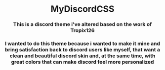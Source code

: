 <h1 align="center">MyDiscordCSS</h1>

<h3 align="center">This is a discord theme i've altered based on the work of Tropix126</h3>
<h3 align="center">I wanted to do this theme because i wanted to make it mine and bring satisfaction back to discord users like myself, that want a clean and beautiful discord skin and, at the same time, with great colors that can make discord feel more personalized</h3>
